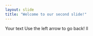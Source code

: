 ```yaml
---
layout: slide
title: "Welcome to our second slide!"
---
```

Your text
Use the left arrow to go back!
ll
